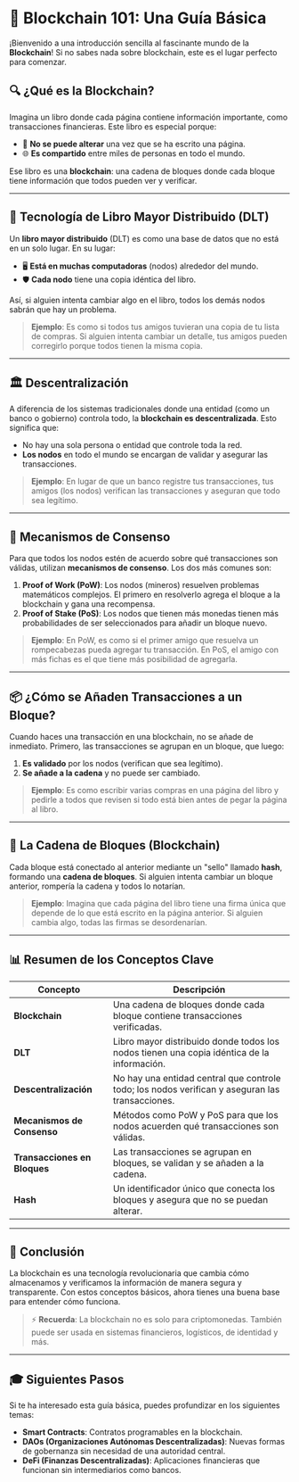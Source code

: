 # 📖 Blockchain 101: Una Guía Básica

¡Bienvenido a una introducción sencilla al fascinante mundo de la **Blockchain**! Si no sabes nada sobre blockchain, este es el lugar perfecto para comenzar.

## 🔍 ¿Qué es la Blockchain?

Imagina un libro donde cada página contiene información importante, como transacciones financieras. Este libro es especial porque:
- 📝 **No se puede alterar** una vez que se ha escrito una página.
- 🌐 **Es compartido** entre miles de personas en todo el mundo.

Ese libro es una **blockchain**: una cadena de bloques donde cada bloque tiene información que todos pueden ver y verificar. 

---

## 📒 Tecnología de Libro Mayor Distribuido (DLT)

Un **libro mayor distribuido** (DLT) es como una base de datos que no está en un solo lugar. En su lugar:
- 🖥️ **Está en muchas computadoras** (nodos) alrededor del mundo.
- 🛡️ **Cada nodo** tiene una copia idéntica del libro.

Así, si alguien intenta cambiar algo en el libro, todos los demás nodos sabrán que hay un problema.

> **Ejemplo**: Es como si todos tus amigos tuvieran una copia de tu lista de compras. Si alguien intenta cambiar un detalle, tus amigos pueden corregirlo porque todos tienen la misma copia.

---

## 🏛️ Descentralización

A diferencia de los sistemas tradicionales donde una entidad (como un banco o gobierno) controla todo, la **blockchain es descentralizada**. Esto significa que:
- No hay una sola persona o entidad que controle toda la red.
- **Los nodos** en todo el mundo se encargan de validar y asegurar las transacciones.

> **Ejemplo**: En lugar de que un banco registre tus transacciones, tus amigos (los nodos) verifican las transacciones y aseguran que todo sea legítimo.

---

## 📏 Mecanismos de Consenso

Para que todos los nodos estén de acuerdo sobre qué transacciones son válidas, utilizan **mecanismos de consenso**. Los dos más comunes son:

1. **Proof of Work (PoW)**: Los nodos (mineros) resuelven problemas matemáticos complejos. El primero en resolverlo agrega el bloque a la blockchain y gana una recompensa.
2. **Proof of Stake (PoS)**: Los nodos que tienen más monedas tienen más probabilidades de ser seleccionados para añadir un bloque nuevo.

> **Ejemplo**: En PoW, es como si el primer amigo que resuelva un rompecabezas pueda agregar tu transacción. En PoS, el amigo con más fichas es el que tiene más posibilidad de agregarla.

---

## 📦 ¿Cómo se Añaden Transacciones a un Bloque?

Cuando haces una transacción en una blockchain, no se añade de inmediato. Primero, las transacciones se agrupan en un bloque, que luego:
1. **Es validado** por los nodos (verifican que sea legítimo).
2. **Se añade a la cadena** y no puede ser cambiado.

> **Ejemplo**: Es como escribir varias compras en una página del libro y pedirle a todos que revisen si todo está bien antes de pegar la página al libro.

---

## 🔗 La Cadena de Bloques (Blockchain)

Cada bloque está conectado al anterior mediante un "sello" llamado **hash**, formando una **cadena de bloques**. Si alguien intenta cambiar un bloque anterior, rompería la cadena y todos lo notarían.

> **Ejemplo**: Imagina que cada página del libro tiene una firma única que depende de lo que está escrito en la página anterior. Si alguien cambia algo, todas las firmas se desordenarían.

---

## 📊 Resumen de los Conceptos Clave

| Concepto | Descripción |
|----------|-------------|
| **Blockchain** | Una cadena de bloques donde cada bloque contiene transacciones verificadas. |
| **DLT** | Libro mayor distribuido donde todos los nodos tienen una copia idéntica de la información. |
| **Descentralización** | No hay una entidad central que controle todo; los nodos verifican y aseguran las transacciones. |
| **Mecanismos de Consenso** | Métodos como PoW y PoS para que los nodos acuerden qué transacciones son válidas. |
| **Transacciones en Bloques** | Las transacciones se agrupan en bloques, se validan y se añaden a la cadena. |
| **Hash** | Un identificador único que conecta los bloques y asegura que no se puedan alterar. |

---

## 📝 Conclusión

La blockchain es una tecnología revolucionaria que cambia cómo almacenamos y verificamos la información de manera segura y transparente. Con estos conceptos básicos, ahora tienes una buena base para entender cómo funciona.

> ⚡ **Recuerda**: La blockchain no es solo para criptomonedas. También puede ser usada en sistemas financieros, logísticos, de identidad y más.

---

## 🎓 Siguientes Pasos

Si te ha interesado esta guía básica, puedes profundizar en los siguientes temas:
- **Smart Contracts**: Contratos programables en la blockchain.
- **DAOs (Organizaciones Autónomas Descentralizadas)**: Nuevas formas de gobernanza sin necesidad de una autoridad central.
- **DeFi (Finanzas Descentralizadas)**: Aplicaciones financieras que funcionan sin intermediarios como bancos.

